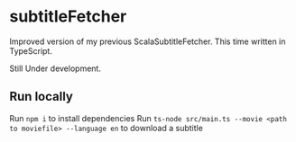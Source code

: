 # subtitleFetcher

Improved version of my previous ScalaSubtitleFetcher. This time written in TypeScript.

Still Under development.

## Run locally

Run `npm i` to install dependencies
Run `ts-node src/main.ts --movie <path to moviefile> --language en` to download a subtitle
